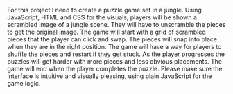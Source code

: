 For this project I need to create a puzzle game set in a jungle. Using JavaScript, HTML and CSS for the visuals, players will be shown a scrambled image of a jungle scene. They will have to unscramble the pieces to get the original image. The game will start with a grid of scrambled pieces that the player can click and swap. The pieces will snap into place when they are in the right position. The game will have a way for players to shuffle the pieces and restart if they get stuck. As the player progresses the puzzles will get harder with more pieces and less obvious placements. The game will end when the player completes the puzzle. Please make sure the interface is intuitive and visually pleasing, using plain JavaScript for the game logic.